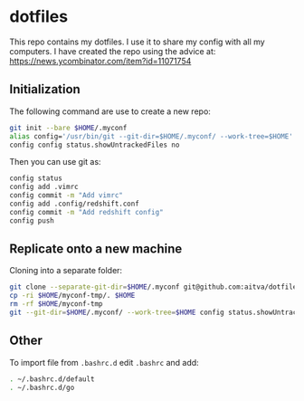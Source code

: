 # dotfiles

This repo contains my dotfiles. I use it to share my config with all my computers.
I have created the repo using the advice at: https://news.ycombinator.com/item?id=11071754

## Initialization

The following command are use to create a new repo:

```bash
git init --bare $HOME/.myconf
alias config='/usr/bin/git --git-dir=$HOME/.myconf/ --work-tree=$HOME'
config config status.showUntrackedFiles no
```

Then you can use git as:

```bash
config status
config add .vimrc
config commit -m "Add vimrc"
config add .config/redshift.conf
config commit -m "Add redshift config"
config push
```

## Replicate onto a new machine

Cloning into a separate folder:

```bash
git clone --separate-git-dir=$HOME/.myconf git@github.com:aitva/dotfiles.git $HOME/myconf-tmp
cp -ri $HOME/myconf-tmp/. $HOME
rm -rf $HOME/myconf-tmp
git --git-dir=$HOME/.myconf/ --work-tree=$HOME config status.showUntrackedFiles no
```

## Other

To import file from `.bashrc.d` edit `.bashrc` and add:

```bash
. ~/.bashrc.d/default
. ~/.bashrc.d/go
```
